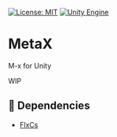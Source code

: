 [![License: MIT](https://img.shields.io/badge/License-MIT-green.svg)](https://opensource.org/licenses/MIT)
[![Unity Engine](https://img.shields.io/badge/unity-2023.1.11f1-black.svg?style=flat&logo=unity)](https://unity3d.com/get-unity/download/archive)

# MetaX
M-x for Unity

WIP

## 📌 Dependencies

- [FlxCs](https://github.com/jcs090218/FlxCs)
